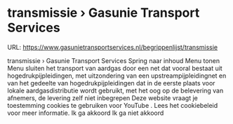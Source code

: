 # transmissie › Gasunie Transport Services

URL: https://www.gasunietransportservices.nl/begrippenlijst/transmissie

transmissie › Gasunie Transport Services
Spring naar inhoud
Menu tonen
Menu sluiten
het transport van aardgas door een net dat vooral bestaat uit hogedrukpijpleidingen, met uitzondering van een
upstreampijpleidingnet
en van het gedeelte van hogedrukpijpleidingen dat in de eerste plaats voor lokale aardgasdistributie wordt gebruikt, met het oog op de belevering van afnemers, de
levering
zelf niet inbegrepen
Deze website vraagt je toestemming cookies te gebruiken voor
YouTube
. Lees het
cookiebeleid
voor meer informatie.
Ik ga akkoord
Ik ga niet akkoord
